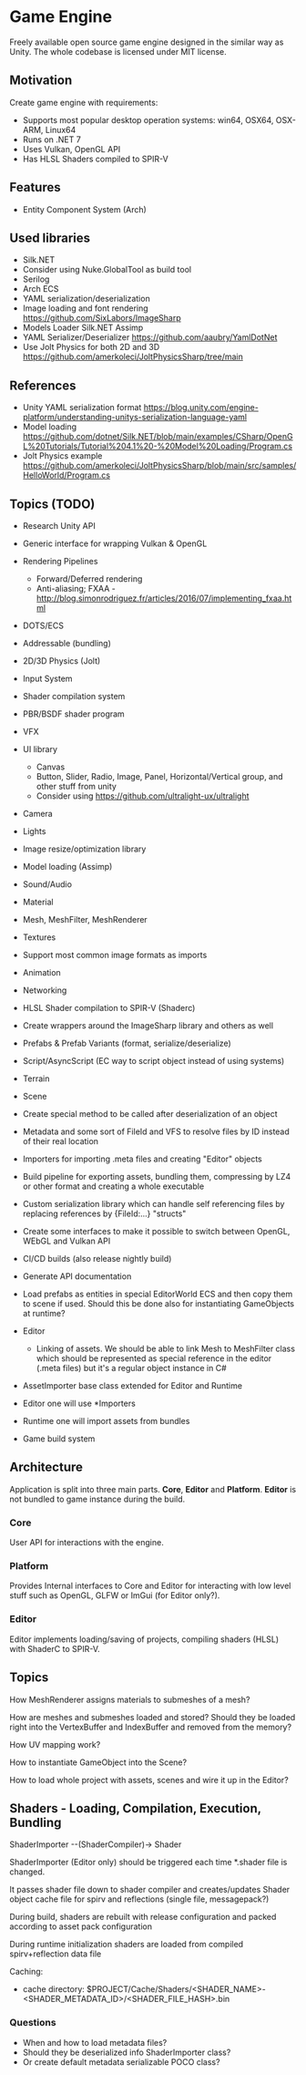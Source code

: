 # Game Engine


Freely available open source game engine designed in the similar way as Unity.
The whole codebase is licensed under MIT license.


## Motivation

Create game engine with requirements:
- Supports most popular desktop operation systems: win64, OSX64, OSX-ARM, Linux64
- Runs on .NET 7
- Uses Vulkan, OpenGL API
- Has HLSL Shaders compiled to SPIR-V


## Features

- Entity Component System (Arch)


## Used libraries

- Silk.NET
- Consider using Nuke.GlobalTool as build tool
- Serilog
- Arch ECS
- YAML serialization/deserialization
- Image loading and font rendering https://github.com/SixLabors/ImageSharp
- Models Loader Silk.NET Assimp
- YAML Serializer/Deserializer https://github.com/aaubry/YamlDotNet
- Use Jolt Physics for both 2D and 3D https://github.com/amerkoleci/JoltPhysicsSharp/tree/main


## References

- Unity YAML serialization format https://blog.unity.com/engine-platform/understanding-unitys-serialization-language-yaml
- Model loading https://github.com/dotnet/Silk.NET/blob/main/examples/CSharp/OpenGL%20Tutorials/Tutorial%204.1%20-%20Model%20Loading/Program.cs
- Jolt Physics example https://github.com/amerkoleci/JoltPhysicsSharp/blob/main/src/samples/HelloWorld/Program.cs


## Topics (TODO)

- Research Unity API
- Generic interface for wrapping Vulkan & OpenGL
- Rendering Pipelines
    - Forward/Deferred rendering
    - Anti-aliasing; FXAA - http://blog.simonrodriguez.fr/articles/2016/07/implementing_fxaa.html
- DOTS/ECS
- Addressable (bundling)
- 2D/3D Physics (Jolt)
- Input System
- Shader compilation system
- PBR/BSDF shader program
- VFX
- UI library
    - Canvas
    - Button, Slider, Radio, Image, Panel, Horizontal/Vertical group, and other stuff from unity
    - Consider using https://github.com/ultralight-ux/ultralight
- Camera
- Lights
- Image resize/optimization library
- Model loading (Assimp)
- Sound/Audio
- Material
- Mesh, MeshFilter, MeshRenderer
- Textures
- Support most common image formats as imports
- Animation
- Networking
- HLSL Shader compilation to SPIR-V (Shaderc)
- Create wrappers around the ImageSharp library and others as well
- Prefabs & Prefab Variants (format, serialize/deserialize)
- Script/AsyncScript (EC way to script object instead of using systems)
- Terrain
- Scene
- Create special method to be called after deserialization of an object
- Metadata and some sort of FileId and VFS to resolve files by ID instead of their real location
- Importers for importing .meta files and creating "Editor" objects
- Build pipeline for exporting assets, bundling them, compressing by LZ4 or other format and creating a whole executable
- Custom serialization library which can handle self referencing files by replacing references by {FileId:...} "structs"
- Create some interfaces to make it possible to switch between OpenGL, WEbGL and Vulkan API
- CI/CD builds (also release nightly build)
- Generate API documentation
- Load prefabs as entities in special EditorWorld ECS and then copy them to scene if used.
Should this be done also for instantiating GameObjects at runtime?
- Editor
    - Linking of assets. We should be able to link Mesh to MeshFilter class which should be represented as special reference in the editor (.meta files) but it's a regular object instance in C#

- AssetImporter base class extended for Editor and Runtime
- Editor one will use *Importers
- Runtime one will import assets from bundles
- Game build system


## Architecture

Application is split into three main parts. **Core**, **Editor** and **Platform**.
**Editor** is not bundled to game instance during the build.


### Core

User API for interactions with the engine.


### Platform

Provides Internal interfaces to Core and Editor for interacting with low level stuff
such as OpenGL, GLFW or ImGui (for Editor only?).


### Editor

Editor implements loading/saving of projects, compiling shaders (HLSL) with ShaderC
to SPIR-V.


## Topics

How MeshRenderer assigns materials to submeshes of a mesh?

How are meshes and submeshes loaded and stored?
Should they be loaded right into the VertexBuffer and IndexBuffer and 
removed from the memory?

How UV mapping work?

How to instantiate GameObject into the Scene?

How to load whole project with assets, scenes and wire it up in the Editor?


## Shaders - Loading, Compilation, Execution, Bundling

ShaderImporter --(ShaderCompiler)-> Shader


ShaderImporter (Editor only) should be triggered each time *.shader file is changed.

It passes shader file down to shader compiler and creates/updates Shader object
cache file for spirv and reflections (single file, messagepack?)

During build, shaders are rebuilt with release configuration and packed according
to asset pack configuration

During runtime initialization shaders are loaded from compiled spirv+reflection data
file

Caching:
- cache directory: $PROJECT/Cache/Shaders/<SHADER_NAME>-<SHADER_METADATA_ID>/<SHADER_FILE_HASH>.bin

### Questions

- When and how to load metadata files?
- Should they be deserialized info ShaderImporter class?
- Or create default metadata serializable POCO class?
